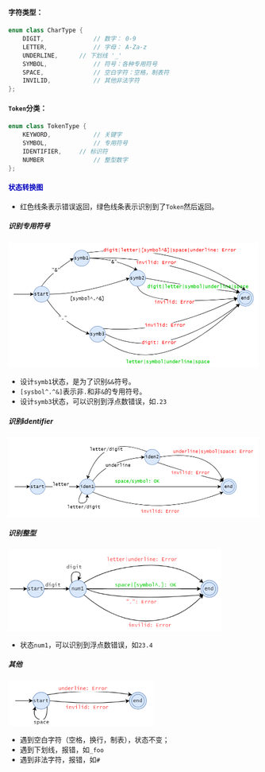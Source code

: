 #### 字符类型：

```cpp
enum class CharType {
	DIGIT,				// 数字： 0-9
	LETTER,				// 字母： A-Za-z
	UNDERLINE,		// 下划线 '_'
	SYMBOL,				// 符号：各种专用符号
	SPACE,				// 空白字符：空格，制表符
	INVILID,			// 其他非法字符
};
```

#### `Token`分类：

```cpp
enum class TokenType {
	KEYWORD,			// 关键字
	SYMBOL,				// 专用符号
	IDENTIFIER,		// 标识符
	NUMBER				// 整型数字
};
```



#### <span style="color:#0202c0;">状态转换图</span>

- 红色线条表示错误返回，绿色线条表示识别到了`Token`然后返回。

##### 识别专用符号

<img src=".pictures/DFA-专用符号.png" style="zoom:67%;" />

- 设计`symb1`状态，是为了识别`&&`符号。
- `[sysbol^.^&]`表示非`.`和非`&`的专用符号。
- 设计`symb3`状态，可以识别到浮点数错误，如`.23`

##### 识别identifier

<img src=".pictures/DFA-Identifier.png" style="zoom:67%;" />

##### 识别整型

<img src=".pictures/DFA-整型.png" style="zoom:67%;" />

- 状态`num1`，可以识别到浮点数错误，如`23.4`

##### 其他

<img src=".pictures/DFA-其他.png" style="zoom:67%;" />

- 遇到空白字符（空格，换行，制表），状态不变；
- 遇到下划线，报错，如`_foo`
- 遇到非法字符，报错，如`#`

